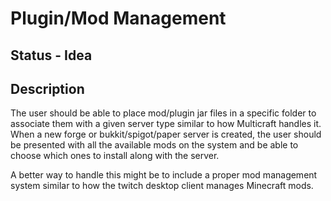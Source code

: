 # Plugin/Mod Management

## Status - Idea

## Description

The user should be able to place mod/plugin jar files in a specific folder to associate them with a given server type similar to how Multicraft handles it. When a new forge or bukkit/spigot/paper server is created, the user should be presented with all the available mods on the system and be able to choose which ones to install along with the server.

A better way to handle this might be to include a proper mod management system similar to how the twitch desktop client manages Minecraft mods.
